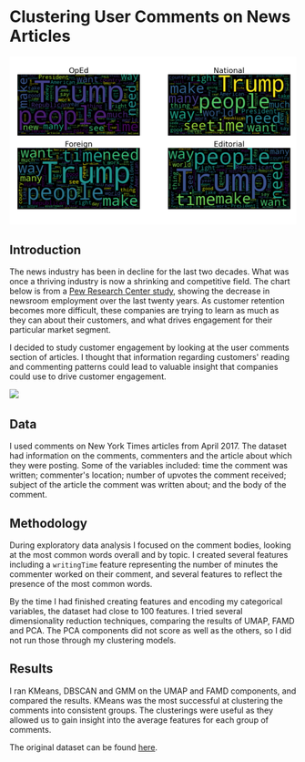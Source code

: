 # Clustering User Comments on News Articles
![](/images/wordclouds.png?raw=true "Example Images")
## Introduction

The news industry has been in decline for the last two decades. What was once a thriving industry is now a shrinking and competitive field. The chart below is from a [Pew Research Center study](https://www.pewresearch.org/fact-tank/2020/04/20/u-s-newsroom-employment-has-dropped-by-a-quarter-since-2008/), showing the decrease in newsroom employment over the last twenty years. As customer retention becomes more difficult, these companies are trying to learn as much as they can about their customers, and what drives engagement for their particular market segment. 

I decided to study customer engagement by looking at the user comments section of articles. I thought that information regarding customers' reading and commenting patterns could lead to valuable insight that companies could use to drive customer engagement. 

<img src=https://www.pewresearch.org/wp-content/uploads/2020/04/ft_2020.04.20_newsroomemployment_01.png>

## Data

I used comments on New York Times articles from April 2017. The dataset had information on the comments, commenters and the article about which they were posting. Some of the variables included: time the comment was written; commenter's location; number of upvotes the comment received; subject of the article the comment was written about; and the body of the comment.

## Methodology

During exploratory data analysis I focused on the comment bodies, looking at the most common words overall and by topic. I created several features including a `writingTime` feature representing the number of minutes the commenter worked on their comment, and several features to reflect the presence of the most common words.


By the time I had finished creating features and encoding my categorical variables, the dataset had close to 100 features. I tried several dimensionality reduction techniques, comparing the results of UMAP, FAMD and PCA. The PCA components did not score as well as the others, so I did not run those through my clustering models. 

## Results

I ran KMeans, DBSCAN and GMM on the UMAP and FAMD components, and compared the results. KMeans was the most successful at clustering the comments into consistent groups. The clusterings were useful as they allowed us to gain insight into the average features for each group of comments.


The original dataset can be found <a href='https://www.kaggle.com/aashita/nyt-comments?select=CommentsApril2017.csv'>here</a>.
